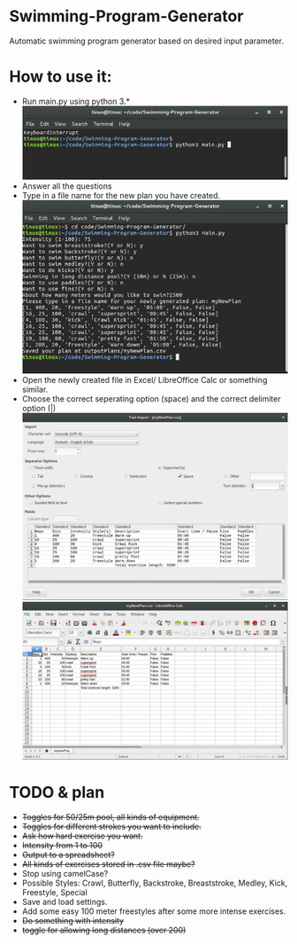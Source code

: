 # Swimming-Program-Generator  
Automatic swimming program generator based on desired input parameter.  

# How to use it:
* Run main.py using python 3.*
![Step 1](images/step1.png)
* Answer all the questions
* Type in a file name for the new plan you have created.
![Step 2](images/step2.png)
* Open the newly created file in Excel/ LibreOffice Calc or something similar.
* Choose the correct seperating option (space) and the correct delimiter option (|)
![Step 3](images/step3.png)
![Step 4](images/step4.png)
# TODO & plan  
* ~~Toggles for 50/25m pool, all kinds of equipment.~~
* ~~Toggles for different strokes you want to include.~~
* ~~Ask how hard exercise you want.~~
* ~~Intensity from 1 to 100~~
* ~~Output to a spreadsheet?~~
* ~~All kinds of exercises stored in .csv file maybe?~~
* Stop using camelCase?
* Possible Styles: Crawl, Butterfly, Backstroke, Breaststroke, Medley, Kick, Freestyle, Special
* Save and load settings.
* Add some easy 100 meter freestyles after some more intense exercises.
* ~~Do something with intensity~~
* ~~toggle for allowing long distances (over 200)~~
